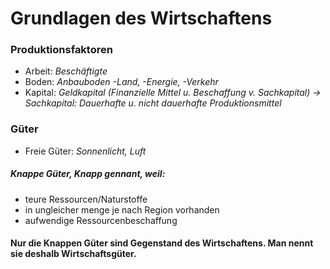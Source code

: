 # Grundlagen des Wirtschaftens

### Produktionsfaktoren

- Arbeit: *Beschäftigte*
- Boden: *Anbauboden -Land, -Energie, -Verkehr*
- Kapital: *Geldkapital (Finanzielle Mittel u. Beschaffung v. Sachkapital) -> Sachkapital: Dauerhafte u. nicht dauerhafte Produktionsmittel*

### Güter

- Freie Güter: *Sonnenlicht, Luft*
##### Knappe Güter, Knapp gennant, weil: 
- teure Ressourcen/Naturstoffe
- in ungleicher menge je nach Region vorhanden
- aufwendige Ressourcenbeschaffung

#### Nur die Knappen Güter sind Gegenstand des Wirtschaftens. Man nennt sie deshalb Wirtschaftsgüter. 

